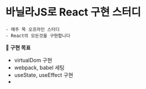 # 바닐라JS로 React 구현 스터디
```
- 매주 목 오프라인 스터디
- React의 모든것을 구현합니다
```

**🔗 구현 목표**
- virtualDom 구현
- webpack, babel 세팅
- useState, useEffect 구현
- 
